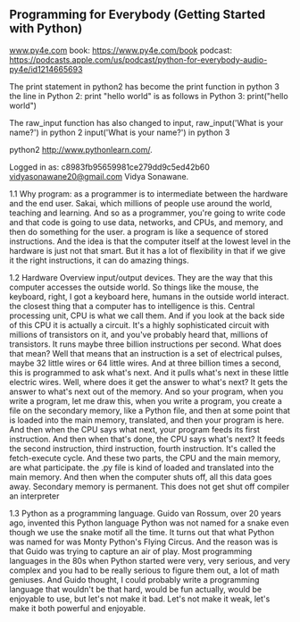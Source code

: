 ## Programming for Everybody (Getting Started with Python)

www.py4e.com
book: https://www.py4e.com/book
podcast: https://podcasts.apple.com/us/podcast/python-for-everybody-audio-py4e/id1214665693

The print statement in python2 has become the print function in python 3
the line in Python 2: print "hello world"
is as follows in Python 3: print("hello world")

The raw_input function has also changed to input,
raw_input('What is your name?') in python 2
input('What is your name?') in python 3

python2  http://www.pythonlearn.com/.

Logged in as: c8983fb95659981ce279dd9c5ed42b60 vidyasonawane20@gmail.com Vidya Sonawane.

1.1 Why program:
as a programmer is to intermediate between the hardware and the end user.
Sakai, which millions of people use around the world, teaching and learning. 
And so as a programmer, you're going to write code and that code is going to use data, networks, and CPUs, and memory, and then do something for the user. 
a program is like a sequence of stored instructions. And the idea is that the computer itself at the lowest level in the hardware is just not that smart. But it has a lot of flexibility in that if we give it the right instructions, it can do amazing things.

1.2 Hardware Overview
 input/output devices. They are the way that this computer accesses the outside world. So things like the mouse, the keyboard, right, I got a keyboard here,  humans in the outside world interact.
 the closest thing that a computer has to intelligence is this. Central processing unit, CPU is what we call them. And if you look at the back side of this CPU it is actually a circuit. It's a highly sophisticated circuit with millions of transistors on it, and you've probably heard that, millions of transistors. It runs maybe three billion instructions per second. What does that mean? Well that means that an instruction is a set of electrical pulses, maybe 32 little wires or 64 little wires. And at three billion times a second, this is programmed to ask what's next. And it pulls what's next in these little electric wires. Well, where does it get the answer to what's next? It gets the answer to what's next out of the memory. And so your program, when you write a program, let me draw this, when you write a program, you create a file on the secondary memory, like a Python file, and then at some point that is loaded into the main memory, translated, and then your program is here. And then when the CPU says what next, your program feeds its first instruction. And then when that's done, the CPU says what's next? It feeds the second instruction, third instruction, fourth instruction. It's called the fetch-execute cycle. And these two parts, the CPU and the main memory, are what participate.
 the .py file is kind of loaded and translated into the main memory. And then when the computer shuts off, all this data goes away. Secondary memory is permanent. This does not get shut off
  compiler
  an interpreter
  
1.3 Python as a programming language.
Guido van Rossum, over 20 years ago, invented this Python language
Python was not named for a snake even though we use the snake motif all the time. It turns out that what Python was named for was Monty Python's Flying Circus. And the reason was is that Guido was trying to capture an air of play. Most programming languages in the 80s when Python started were very, very serious, and very complex and you had to be really serious to figure them out, a lot of math geniuses. And Guido thought, I could probably write a programming language that wouldn't be that hard, would be fun actually, would be enjoyable to use, but let's not make it bad. Let's not make it weak, let's make it both powerful and enjoyable.

  
